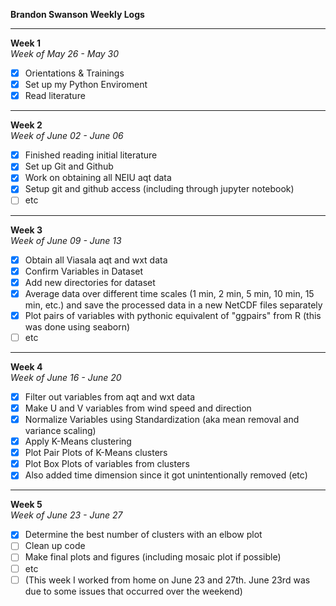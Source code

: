**Brandon Swanson Weekly Logs**

-----------------
**Week 1**<br>*Week of May 26 - May 30*
- [x] Orientations & Trainings
- [x] Set up my Python Enviroment
- [x] Read literature

-----------------
**Week 2**<br>*Week of June 02 - June 06*
- [x] Finished reading initial literature
- [x] Set up Git and Github
- [x] Work on obtaining all NEIU aqt data
- [x] Setup git and github access (including through jupyter notebook)
- [ ] etc

-----------------
**Week 3**<br>*Week of June 09 - June 13*
- [x] Obtain all Viasala aqt and wxt data
- [x] Confirm Variables in Dataset
- [x] Add new directories for dataset
- [x] Average data over different time scales (1 min, 2 min, 5 min, 10 min, 15 min, etc.) and save the processed data in a new NetCDF files separately
- [x] Plot pairs of variables with pythonic equivalent of "ggpairs" from R (this was done using seaborn)
- [ ] etc

-----------------
**Week 4**<br>*Week of June 16 - June 20*
- [x] Filter out variables from aqt and wxt data
- [x] Make U and V variables from wind speed and direction 
- [x] Normalize Variables using Standardization (aka mean removal and variance scaling)
- [x] Apply K-Means clustering
- [x] Plot Pair Plots of K-Means clusters
- [x] Plot Box Plots of variables from clusters
- [x] Also added time dimension since it got unintentionally removed (etc)

-----------------
**Week 5**<br>*Week of June 23 - June 27*
- [x] Determine the best number of clusters with an elbow plot
- [ ] Clean up code
- [ ] Make final plots and figures (including mosaic plot if possible)
- [ ] etc
- [ ] (This week I worked from home on June 23 and 27th. June 23rd was due to some issues that occurred over the weekend)